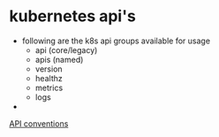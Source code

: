 # kubernetes api's
- following are the k8s api groups available for usage
	- api (core/legacy)
	- apis (named)
	- version
	- healthz
	- metrics
	- logs
- 

[API conventions](https://github.com/kubernetes/community/blob/master/contributors/devel/sig-architecture/api-conventions.md#api-conventions)